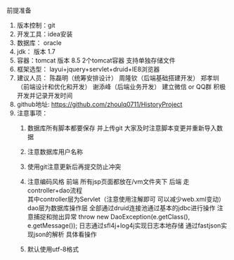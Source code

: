 前提准备
   1. 版本控制：git
   2. 开发工具：idea安装
   3. 数据库： oracle
   4. jdk： 版本  1.7
   5. 容器：tomcat 版本 8.5  2个tomcat容器  支持单独存储文件
   6. 框架选型： layui+jquery+servlet+druid+IE8浏览器
   7. 建议人员： 陈磊明（统筹安排设计） 
              周隆钦（后端基础搭建开发）
              郑孝圳（前端设计和优化和开发）
              谢添峰（后端业务开发）
              建立微信 or QQ群  积极开发并记录开发时间
   8. github地址: https://github.com/zhoulq0711/HistoryProject 
   9. 注意事项：
      01. 数据库所有脚本都要保存 并上传git 大家及时注意脚本变更并重新导入数据
      02. 注意数据库用户名称
      03. 使用git注意更新后再提交防止冲突
      04. 注意编码风格 前端 所有jsp页面都放在/vm文件夹下
                     后端 走controller+dao流程  
                     其中controller层为Servlet（注意使用注解即可 可以减少web.xml变动）
                     dao层为数据库操作层  全部通过druid连接池通过基本的jdbc进行操作
                     注意捕捉和抛出异常
                     throw new DaoException(e.getClass(), e.getMessage());
                     日志通过sfl4j+log4j实现日志本地存储
                     通过fastjson实现json的解析  具体看操作
                     
      05. 默认使用utf-8格式